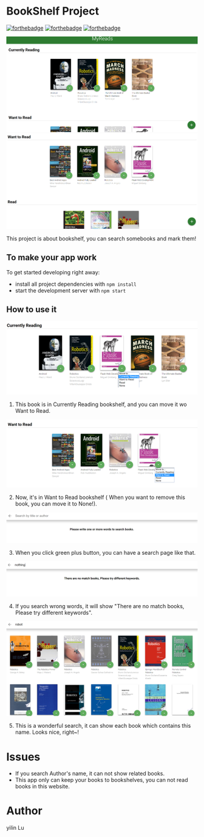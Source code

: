 # BookShelf Project

[![forthebadge](https://forthebadge.com/images/badges/made-with-javascript.svg)](https://forthebadge.com)
[![forthebadge](https://forthebadge.com/images/badges/ages-12.svg)](https://forthebadge.com)
[![forthebadge](https://forthebadge.com/images/badges/built-with-love.svg)](https://forthebadge.com)

![Img](reademeImg\微信截图_20180622131237.png)
![Img](reademeImg\微信截图_20180622131314.png)

This project is about bookshelf, you can search somebooks and mark them!

## To make your app work

To get started developing right away:

* install all project dependencies with `npm install`
* start the development server with `npm start`

## How to use it

![Img](reademeImg\微信截图_20180622124718.png)

1. This book is in Currently Reading bookshelf, and you can move it wo Want to Read.

![Img](reademeImg\微信截图_20180622124752.png)

2. Now, it's in Want to Read bookshelf ( When you want to remove this book, you can move it to None!).

![Img](reademeImg\微信截图_20180622125025.png)

3. When you click green plus button, you can have a search page like that.

![Img](reademeImg\微信截图_20180622125041.png)

4. If you search wrong words, it will show "There are no match books, Please try different keywords".

![Img](reademeImg\微信截图_20180622125103.png)

5. This is a wonderful search, it can show each book which contains this name. Looks nice, right~!

# Issues
* If you search Author's name, it can not show related books.
* This app only can keep your books to bookshelves, you can not read books in this website.

# Author
yilin Lu